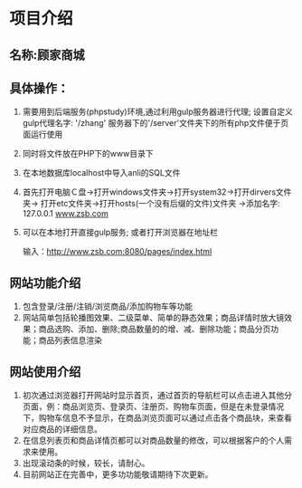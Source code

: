 #                             项目介绍

##   名称:顾家商城

##  具体操作：
1. 需要用到后端服务(phpstudy)环境,通过利用gulp服务器进行代理;
   设置自定义gulp代理名字: '/zhang'
   服务器下的'/server'文件夹下的所有php文件便于页面运行使用

2. 同时将文件放在PHP下的www目录下

3. 在本地数据库localhost中导入anli的SQL文件

4. 首先打开电脑Ｃ盘->打开windows文件夹->打开system32->打开dirvers文件夹->
   打开etc文件夹->打开hosts(一个没有后缀的文件)文件夹
   ->添加名字: 127.0.0.1 www.zsb.com 

5. 可以在本地打开直接gulp服务; 或者打开浏览器在地址栏

   输入：http://www.zsb.com:8080/pages/index.html
##  网站功能介绍
1.  包含登录/注册/注销/浏览商品/添加购物车等功能
2.  网站简单包括轮播图效果、二级菜单、简单的静态效果；商品详情时放大镜效果；商品选购、添加、删除;商品数量的的增、减、删除功能；商品分页功能；商品列表信息渲染
##  网站使用介绍
1.  初次通过浏览器打开网站时显示首页，通过首页的导航栏可以点击进入其他分页面，例：商品浏览页、登录页、注册页、购物车页面，但是在未登录情况下，购物车信息不予显示，在商品浏览页面可以通过点击各个商品块，来查看对应商品的详细信息。
2.  在信息列表页和商品详情页都可以对商品数量的修改，可以根据客户的个人需求来使用。
3.  出现滚动条的时候，较长，请耐心。
4.  目前网站正在完善中，更多功功能敬请期待下次更新。



